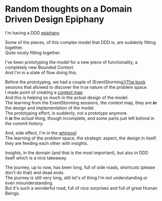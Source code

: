 # Random thoughts on a Domain Driven Design Epiphany

I'm having a DDD [epiphany](https://en.wikipedia.org/wiki/Epiphany_%28feeling%29)

Some of the pieces, of this complex model that DDD is, are suddenly fitting together.  
Quite nicely fitting together.

I've been prototyping the model for a new piece of functionality, a completely new Bounded Context.  
And I'm in a state of flow doing this.  

Before the prototyping, we had a couple of [EventStorming]([The book](https://leanpub.com/introducing_eventstorming) sessions that allowed to discover the true nature of the problem space.  
I made point of creating a [context map](http://www.infoq.com/articles/ddd-contextmapping)  
And this is helping so much in the actual design of the model.  
The learning from the EventStorming sessions, the context map, they are _**in**_ the design and implementation of the
model.   
The prototyping effort, is suddenly, not a prototype anymore.  
It _**is**_  the _actual_ thing, though incomplete, and some parts just left behind in the commit history.

And, side effect, I'm in the [whirpool](http://domainlanguage.com/ddd/whirlpool/)    
The learning of the problem space, the strategic aspect, the design in itself. they are feeding each other with insights.

Insights, in the domain (and that is the most important), but also in DDD itself which is a nice takeaway.


The journey, up to now, has been long, full of side roads, shortcuts (please don't do that) and dead ends.  
The journey is still very long, still lot's of thing I'm not understanding or even misunderstanding.  
But it's such a wonderful road, full of nice surprises and full of great Human Beings.
